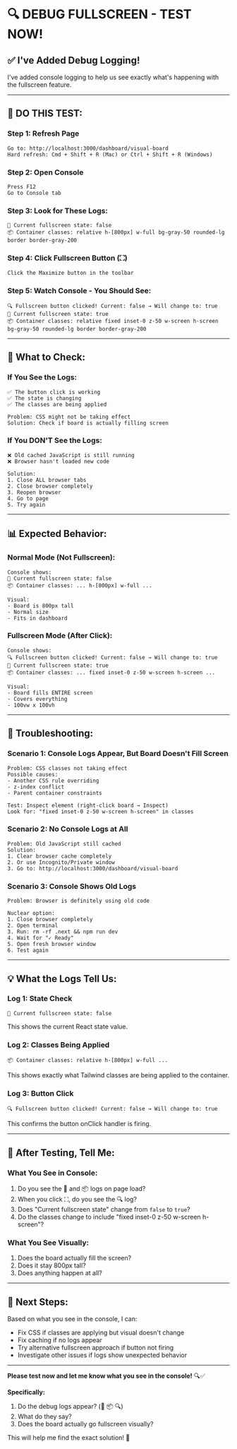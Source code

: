 # 🔍 DEBUG FULLSCREEN - TEST NOW!

## ✅ **I've Added Debug Logging!**

I've added console logging to help us see exactly what's happening with the fullscreen feature.

---

## 🧪 **DO THIS TEST:**

### **Step 1: Refresh Page**
```
Go to: http://localhost:3000/dashboard/visual-board
Hard refresh: Cmd + Shift + R (Mac) or Ctrl + Shift + R (Windows)
```

### **Step 2: Open Console**
```
Press F12
Go to Console tab
```

### **Step 3: Look for These Logs:**
```
📐 Current fullscreen state: false
📦 Container classes: relative h-[800px] w-full bg-gray-50 rounded-lg border border-gray-200
```

### **Step 4: Click Fullscreen Button (⛶)**
```
Click the Maximize button in the toolbar
```

### **Step 5: Watch Console - You Should See:**
```
🔍 Fullscreen button clicked! Current: false → Will change to: true
📐 Current fullscreen state: true
📦 Container classes: relative fixed inset-0 z-50 w-screen h-screen bg-gray-50 rounded-lg border border-gray-200
```

---

## 🎯 **What to Check:**

### **If You See the Logs:**
```
✅ The button click is working
✅ The state is changing
✅ The classes are being applied

Problem: CSS might not be taking effect
Solution: Check if board is actually filling screen
```

### **If You DON'T See the Logs:**
```
❌ Old cached JavaScript is still running
❌ Browser hasn't loaded new code

Solution: 
1. Close ALL browser tabs
2. Close browser completely
3. Reopen browser
4. Go to page
5. Try again
```

---

## 📊 **Expected Behavior:**

### **Normal Mode (Not Fullscreen):**
```
Console shows:
📐 Current fullscreen state: false
📦 Container classes: ... h-[800px] w-full ...

Visual:
- Board is 800px tall
- Normal size
- Fits in dashboard
```

### **Fullscreen Mode (After Click):**
```
Console shows:
🔍 Fullscreen button clicked! Current: false → Will change to: true
📐 Current fullscreen state: true
📦 Container classes: ... fixed inset-0 z-50 w-screen h-screen ...

Visual:
- Board fills ENTIRE screen
- Covers everything
- 100vw x 100vh
```

---

## 🔧 **Troubleshooting:**

### **Scenario 1: Console Logs Appear, But Board Doesn't Fill Screen**
```
Problem: CSS classes not taking effect
Possible causes:
- Another CSS rule overriding
- z-index conflict
- Parent container constraints

Test: Inspect element (right-click board → Inspect)
Look for: "fixed inset-0 z-50 w-screen h-screen" in classes
```

### **Scenario 2: No Console Logs at All**
```
Problem: Old JavaScript still cached
Solution:
1. Clear browser cache completely
2. Or use Incognito/Private window
3. Go to: http://localhost:3000/dashboard/visual-board
```

### **Scenario 3: Console Shows Old Logs**
```
Problem: Browser is definitely using old code

Nuclear option:
1. Close browser completely
2. Open terminal
3. Run: rm -rf .next && npm run dev
4. Wait for "✓ Ready"
5. Open fresh browser window
6. Test again
```

---

## 💡 **What the Logs Tell Us:**

###  **Log 1: State Check**
```
📐 Current fullscreen state: false
```
This shows the current React state value.

### **Log 2: Classes Being Applied**
```
📦 Container classes: relative h-[800px] w-full ...
```
This shows exactly what Tailwind classes are being applied to the container.

### **Log 3: Button Click**
```
🔍 Fullscreen button clicked! Current: false → Will change to: true
```
This confirms the button onClick handler is firing.

---

## 🎯 **After Testing, Tell Me:**

### **What You See in Console:**
1. Do you see the 📐 and 📦 logs on page load?
2. When you click ⛶, do you see the 🔍 log?
3. Does "Current fullscreen state" change from `false` to `true`?
4. Do the classes change to include "fixed inset-0 z-50 w-screen h-screen"?

### **What You See Visually:**
1. Does the board actually fill the screen?
2. Does it stay 800px tall?
3. Does anything happen at all?

---

## 🚀 **Next Steps:**

Based on what you see in the console, I can:
- Fix CSS if classes are applying but visual doesn't change
- Fix caching if no logs appear
- Try alternative fullscreen approach if button not firing
- Investigate other issues if logs show unexpected behavior

---

**Please test now and let me know what you see in the console!** 🔍✅

**Specifically:**
1. Do the debug logs appear? (📐 📦 🔍)
2. What do they say?
3. Does the board actually go fullscreen visually?

This will help me find the exact solution! 🎯


